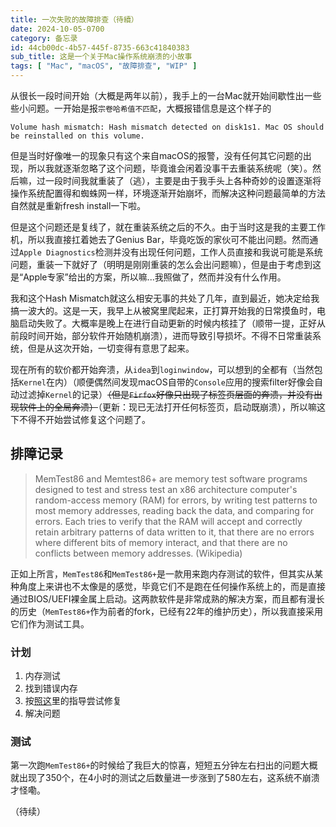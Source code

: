 ```yaml
---
title: 一次失败的故障排查（待續）
date: 2024-10-05-0700
category: 备忘录
id: 44cb00dc-4b57-445f-8735-663c41840383
sub_title: 这是一个关于Mac操作系统崩溃的小故事
tags: [ "Mac", "macOS", "故障排查", "WIP" ]
--- 
```


从很长一段时间开始（大概是两年以前），我手上的一台Mac就开始间歇性出一些些小问题。一开始是报`宗卷哈希值不匹配`，大概报错信息是这个样子的
```text
Volume hash mismatch: Hash mismatch detected on disk1s1. Mac OS should be reinstalled on this volume.
```
但是当时好像唯一的现象只有这个来自macOS的报警，没有任何其它问题的出现，所以我就逐渐忽略了这个问题，毕竟谁会闲着没事干去重装系统呢（笑）。然后嘛，过一段时间我就重装了（逃），主要是由于我手头上各种奇妙的设置逐渐将操作系统配置得和蜘蛛网一样，环境逐渐开始崩坏，而解决这种问题最简单的方法自然就是重新fresh install一下啦。

但是这个问题还是复线了，就在重装系统之后的不久。由于当时这是我的主要工作机，所以我直接扛着她去了Genius Bar，毕竟吃饭的家伙可不能出问题。然而通过`Apple Diagnostics`检测并没有出现任何问题，工作人员直接和我说可能是系统问题，重装一下就好了（明明是刚刚重装的怎么会出问题嘛），但是由于考虑到这是“Apple专家”给出的方案，所以嘛...我照做了，然而并没有什么作用。

我和这个Hash Mismatch就这么相安无事的共处了几年，直到最近，她决定给我搞一波大的。这是一天，我早上从被窝里爬起来，正打算开始我的日常摸鱼时，电脑启动失败了。大概率是晚上在进行自动更新的时候内核挂了（顺带一提，正好从前段时间开始，部分软件开始随机崩溃），进而导致引导损坏。不得不日常重装系统，但是从这次开始，一切变得有意思了起来。

现在所有的软价都开始奔溃，从`idea`到`loginwindow`，可以想到的全都有（当然包括`Kernel`在内）（顺便偶然间发现macOS自带的`Console`应用的搜索filter好像会自动过滤掉`Kernel`的记录）~~（但是`Firfox`好像只出现了标签页层面的奔溃，并没有出现软件上的全局奔溃）~~（更新：现已无法打开任何标签页，启动既崩溃），所以嘛这下不得不开始尝试修复这个问题了。

## 排障记录

> MemTest86 and Memtest86+ are memory test software programs designed to test and stress test an x86 architecture computer's random-access memory (RAM) for errors, by writing test patterns to most memory addresses, reading back the data, and comparing for errors. Each tries to verify that the RAM will accept and correctly retain arbitrary patterns of data written to it, that there are no errors where different bits of memory interact, and that there are no conflicts between memory addresses. (Wikipedia)

正如上所言，`MemTest86`和`MemTest86+`是一款用来跑内存测试的软件，但其实从某种角度上来讲也不太像是的感觉，毕竟它们不是跑在任何操作系统上的，而是直接通过BIOS/UEFI裸金属上启动。这两款软件是非常成熟的解决方案，而且都有漫长的历史（`MemTest86+`作为前者的fork，已经有22年的维护历史），所以我直接采用它们作为测试工具。

### 计划

1. 内存测试 
2. 找到错误内存
3. 按[照这](https://github.com/0nelight/macOS-Disable-RAM-Areas)里的指导尝试修复
4. 解决问题


### 测试

第一次跑`MemTest86+`的时候给了我巨大的惊喜，短短五分钟左右扫出的问题大概就出现了350个，在4小时的测试之后数量进一步涨到了580左右，这系统不崩溃才怪嘞。

（待续）
